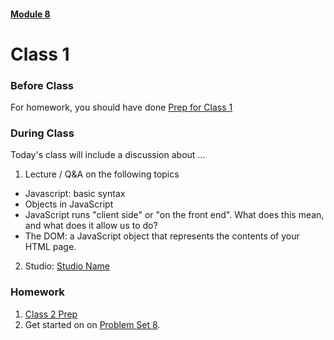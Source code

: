 #### [Module 8](../..)

# Class 1

### Before Class
For homework, you should have done [Prep for Class 1](../class1-prep)

### During Class
Today's class will include a discussion about ...

1. Lecture / Q&A on the following topics
  * Javascript: basic syntax
  * Objects in JavaScript
  * JavaScript runs "client side" or "on the front end". What does this mean, and what does it allow us to do?
  * The DOM: a JavaScript object that represents the contents of your HTML page.

2. Studio: [Studio Name](../studios/)

### Homework
1. [Class 2 Prep](../class2-prep) 
2. Get started on on [Problem Set 8](../problem-set).
